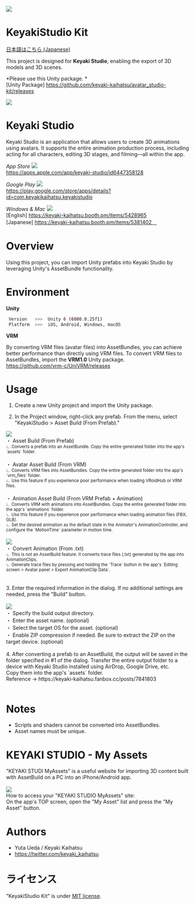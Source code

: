 <img src="https://avatar-studio.s3.ap-northeast-1.amazonaws.com/avatar_studio-kit/readme/title.png">
<br>

# KeyakiStudio Kit

[日本語はこちら (Japanese)](../README.md)

This project is designed for **Keyaki Studio**, enabling the export of 3D models and 3D scenes.

*Please use this Unity package. *
<br>
[Unity Package]
https://github.com/keyaki-kaihatsu/avatar_studio-kit/releases

<img src="https://skillicons.dev/icons?i=unity">

# Keyaki Studio

Keyaki Studio is an application that allows users to create 3D animations using avatars. It supports the entire animation production process, including acting for all characters, editing 3D stages, and filming—all within the app. 
<br>

*App Store*
<img src="https://skillicons.dev/icons?i=apple">
<br>
https://apps.apple.com/app/keyaki-studio/id6447358128

*Google Play*
<img src="https://skillicons.dev/icons?i=androidstudio">
<br>
https://play.google.com/store/apps/details?id=com.keyakikaihatsu.keyakistudio

*Windows & Mac*
<img src="https://skillicons.dev/icons?i=windows,apple">
<br>
[English]
https://keyaki-kaihatsu.booth.pm/items/5428965
<br>
[Japanese]
https://keyaki-kaihatsu.booth.pm/items/5381402　

# Overview

Using this project, you can import Unity prefabs into Keyaki Studio by leveraging Unity's AssetBundle functionality.

# Environment

**Unity**
```bash
 Version   >>>  Unity 6 (6000.0.25f1)
 Platform  >>>  iOS, Android, Windows, macOS
```

**VRM**

By converting VRM files (avatar files) into AssetBundles, you can achieve better performance than directly using VRM files. To convert VRM files to AssetBundles, import the **VRM1.0** Unity package.
<br>
https://github.com/vrm-c/UniVRM/releases

# Usage

1. Create a new Unity project and import the Unity package.

2. In the Project window, right-click any prefab. From the menu, select "KeyakiStudio > Asset Build (From Prefab)."

<img src="https://avatar-studio.s3.ap-northeast-1.amazonaws.com/avatar_studio-kit/readme/feature-08.png">
<br>
・ Asset Build (From Prefab)
<br>
<small>
    ∟ Converts a prefab into an AssetBundle. Copy the entire generated folder into the app's `assets` folder.
</small>
<br>
<br>
・ Avatar Asset Build (From VRM)
<br>
<small>
    ∟ Converts VRM files into AssetBundles. Copy the entire generated folder into the app's `vrm_files` folder. 
    <br>
    ∟ Use this feature if you experience poor performance when loading VRoidHub or VRM files.
</small>
<br>
<br>
・ Animation Asset Build (From VRM Prefab + Animation)
<br>
<small>
    ∟ Converts VRM with animations into AssetBundles. Copy the entire generated folder into the app's `animations` folder. 
    <br>
    ∟ Use this feature if you experience poor performance when loading animation files (FBX, GLB).
    <br>
    ∟ Set the desired animation as the default state in the Animator's AnimationController, and configure the `MotionTime` parameter in motion time.
</small>
<br>
<br>
<img src="https://avatar-studio.s3.ap-northeast-1.amazonaws.com/avatar_studio-kit/readme/feature-07.png">
<br>
・ Convert Animation (From .txt)
<br>
<small>
    ∟ This is not an AssetBuild feature. It converts trace files (.txt) generated by the app into AnimationClips.
    <br>
    ∟ Generate trace files by pressing and holding the `Trace` button in the app's `Editing screen > Avatar panel > Export AnimationClip Data`.
</small>
<br>
<br>
<br>
3. Enter the required information in the dialog. If no additional settings are needed, press the "Build" button.
<br>
<br>
<img src="https://avatar-studio.s3.ap-northeast-1.amazonaws.com/avatar_studio-kit/readme/feature-06.png">
<br>
・ Specify the build output directory.
<br>
・ Enter the asset name. (optional)
<br>
・ Select the target OS for the asset. (optional)
<br>
・ Enable ZIP compression if needed. Be sure to extract the ZIP on the target device. (optional)
<br>
<br>
4. After converting a prefab to an AssetBuild, the output will be saved in the folder specified in #1 of the dialog. Transfer the entire output folder to a device with Keyaki Studio installed using AirDrop, Google Drive, etc.
<br>
Copy them into the app's `assets` folder. 

<br>
Reference → https://keyaki-kaihatsu.fanbox.cc/posts/7841803
<br>
<br>

# Notes

* Scripts and shaders cannot be converted into AssetBundles.
* Asset names must be unique.

# KEYAKI STUDIO - My Assets

"KEYAKI STUDI MyAssets" is a useful website for importing 3D content built with AssetBuild on a PC into an iPhone/Android app.
<br>
<br>
<img src="https://avatar-studio.s3.ap-northeast-1.amazonaws.com/avatar_studio-kit/readme/feature-09.png">
<br>
How to access your "KEYAKI STUDIO MyAssets" site: 
<br>
On the app's TOP screen, open the "My Asset" list and press the "My Asset" button.

# Authors

* Yuta Ueda / Keyaki Kaihatsu
* https://twitter.com/keyaki_kaihatsu

# ライセンス

"KeyakiStudio Kit" is under [MIT license](https://en.wikipedia.org/wiki/MIT_License).